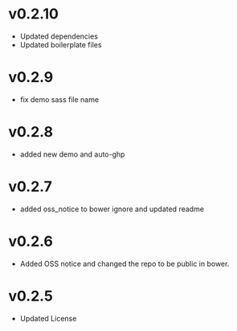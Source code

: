 v0.2.10
==============================
* Updated dependencies
* Updated boilerplate files

v0.2.9
==============================
* fix demo sass file name

v0.2.8
==============================
* added new demo and auto-ghp

v0.2.7
==============================
* added oss_notice to bower ignore and updated readme

v0.2.6
==============================
* Added OSS notice and changed the repo to be public in bower.

v0.2.5
==================
* Updated License

